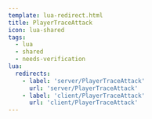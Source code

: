 ```yaml
---
template: lua-redirect.html
title: PlayerTraceAttack
icon: lua-shared
tags:
  - lua
  - shared
  - needs-verification
lua:
  redirects:
    - label: 'server/PlayerTraceAttack'
      url: 'server/PlayerTraceAttack'
    - label: 'client/PlayerTraceAttack'
      url: 'client/PlayerTraceAttack'
---
```


